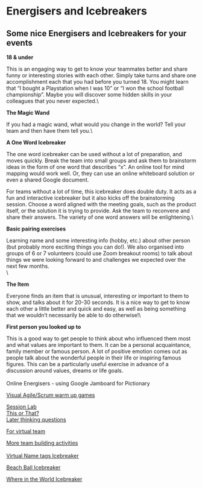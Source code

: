 # Energisers and Icebreakers

## Some nice Energisers and Icebreakers for your events

**18 & under**

This is an engaging way to get to know your teammates better and share funny or interesting stories with each other. Simply take turns and share one accomplishment each that you had before you turned 18. You might learn that “I bought a Playstation when I was 10” or “I won the school football championship”. Maybe you will discover some hidden skills in your colleagues that you never expected.\


**The Magic Wand**

If you had a magic wand, what would you change in the world? Tell your team and then have them tell you.\


**A One Word Icebreaker**

The one word icebreaker can be used without a lot of preparation, and moves quickly. Break the team into small groups and ask them to brainstorm ideas in the form of one word that describes “x”. An online tool for mind mapping would work well. Or, they can use an online whiteboard solution or even a shared Google document.

For teams without a lot of time, this icebreaker does double duty. It acts as a fun and interactive icebreaker but it also kicks off the brainstorming session. Choose a word aligned with the meeting goals, such as the product itself, or the solution it is trying to provide. Ask the team to reconvene and share their answers. The variety of one word answers will be enlightening.\


**Basic pairing exercises**&#x20;

Learning name and some interesting info (hobby, etc.) about other person (but probably more exciting things you can do!). We also organised into groups of 6 or 7 volunteers (could use Zoom breakout rooms) to talk about things we were looking forward to and challenges we expected over the next few months.\
\


**The Item**

Everyone finds an item that is unusual, interesting or important to them to show, and talks about it for 20-30 seconds. It is a nice way to get to know each other a little better and quick and easy, as well as being something that we wouldn’t necessarily be able to do otherwise!\


**First person you looked up to**

This is a good way to get people to think about who influenced them most and what values are important to them. It can be a personal acquaintance, family member or famous person. A lot of positive emotion comes out as people talk about the wonderful people in their life or inspiring famous figures. This can be a particularly useful exercise in advance of a discussion around values, dreams or life goals.\
\
Online Energisers - using Google Jamboard for Pictionary

[Visual Agile/Scrum warm up games](https://teamfirstdevelopment.com/warm-ups/)

[Session Lab](https://www.sessionlab.com/library/energiser)\
[This or That?](https://docs.google.com/presentation/d/1Q1KtUNuUKqij5kemrdAOGRUNPFOuN1FH036LKajo66g/edit?usp=sharing)\
[Later thinking questions](https://blog.udemy.com/lateral-thinking-questions/)

[For virtual team](https://www.collaborationsuperpowers.com/44-icebreakers-for-virtual-teams/)

[More team building activities](https://www.hotjar.com/blog/virtual-team-building-activities/)[\
\
](https://www.hotjar.com/blog/virtual-team-building-activities/)[Virtual Name tags Icebreaker ](https://sites.google.com/site/adultonlineteachingstrategies/virtualicebreakers/virtual-name-tags---not-done)&#x20;

[Beach Ball Icebreaker](https://sites.google.com/site/adultonlineteachingstrategies/virtualicebreakers/beach-ball-icebreaker---not-done)&#x20;

[Where in the World Icebreaker](https://sites.google.com/site/adultonlineteachingstrategies/virtualicebreakers/where-in-the-world---not-done)
